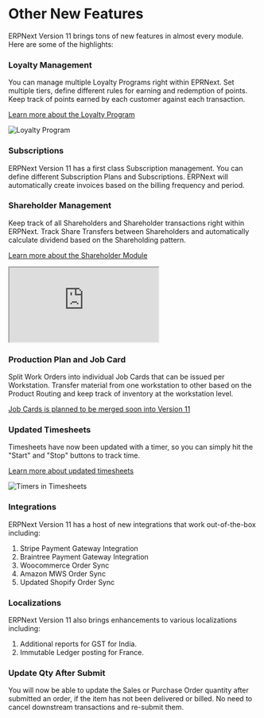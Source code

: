 # Other New Features

ERPNext Version 11 brings tons of new features in almost every module. Here are some of the highlights:

### Loyalty Management

You can manage multiple Loyalty Programs right within EPRNext. Set multiple tiers, define different rules for earning and redemption of points. Keep track of points earned by each customer against each transaction.

[Learn more about the Loyalty Program](https://erpnext.org/docs/user/manual/en/accounts/loyalty-program)

<img class='screenshot' alt='Loyalty Program' src='https://erpnext.org/docs/assets/img/accounts/loyalty-program.png'>

### Subscriptions

ERPNext Version 11 has a first class Subscription management. You can define different Subscription Plans and Subscriptions. ERPNext will automatically create invoices based on the billing frequency and period.

### Shareholder Management

Keep track of all Shareholders and Shareholder transactions right within ERPNext. Track Share Transfers between Shareholders and automatically calculate dividend based on the Shareholding pattern.

[Learn more about the Shareholder Module](https://discuss.erpnext.com/t/shareholder-module-money-with-wings-moneybag-money-mouth-face/33380)


<div class="embed-responsive embed-responsive-16by9">
  <iframe class="embed-responsive-item" src="https://www.youtube.com/embed/Hil59akn1CM" allowfullscreen></iframe>
</div>

### Production Plan and Job Card

Split Work Orders into individual Job Cards that can be issued per Workstation. Transfer material from one workstation to other based on the Product Routing and keep track of inventory at the workstation level.

[Job Cards is planned to be merged soon into Version 11](https://github.com/frappe/erpnext/pull/15244)

### Updated Timesheets

Timesheets have now been updated with a timer, so you can simply hit the "Start" and "Stop" buttons to track time.

[Learn more about updated timesheets](https://erpnext.org/docs/user/manual/en/projects)

<img class='screenshot' alt='Timers in Timesheets' src='https://erpnext.org/docs/assets/img/project/timesheet/timesheet-timer.gif'>

### Integrations

ERPNext Version 11 has a host of new integrations that work out-of-the-box including:

1. Stripe Payment Gateway Integration
1. Braintree Payment Gateway Integration
1. Woocommerce Order Sync
1. Amazon MWS Order Sync
1. Updated Shopify Order Sync

### Localizations

ERPNext Version 11 also brings enhancements to various localizations including:

1. Additional reports for GST for India.
1. Immutable Ledger posting for France.

### Update Qty After Submit

You will now be able to update the Sales or Purchase Order quantity after submitted an order, if the item has not been delivered or billed. No need to cancel downstream transactions and re-submit them.
